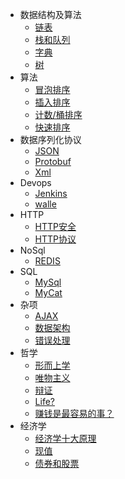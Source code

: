 * 数据结构及算法
  * [链表](data_struct/list.md)
  * [栈和队列](data_struct/stack_queue.md)
  * [字典](data_struct/dict.md)
  * [树](data_struct/tree.md)
* 算法
  * [冒泡排序](sort/bubble.md)
  * [插入排序](sort/insert.md)
  * [计数/桶排序](sort/count.md)
  * [快速排序](sort/quick.md)
* 数据序列化协议
    * [JSON](data_marshal/JSON.md)
    * [Protobuf](data_marshal/protobuf.md)
    * [Xml](data_marshal/xml.md)
* Devops
    * [Jenkins](devops/jenkins.md)
    * [walle](devops/walle.md)
* HTTP
  * [HTTP安全](http/HTTP安全.md)
  * [HTTP协议](http/HTTP协议.md)
* NoSql
  * [REDIS](nosql/redis.md)
* SQL
  * [MySql](sql/mysql.md)
  * [MyCat](sql/mycat.md)
* 杂项 
  * [AJAX](TO/AJAX.md)
  * [数据架构](TO/数据架构.md)
  * [错误处理](TO/错误处理.md)
* 哲学
  * [形而上学](Life/形而上学.md)
  * [唯物主义](Life/唯物主义.md)
  * [辩证](Life/辩证.md)
  * [Life?](Life/生活是什么.md)
  * [赚钱是最容易的事？](Life/钱是最容易的事.md)
* 经济学
  * [经济学十大原理](EO/经济学十大原理.md)
  * [现值](EO/现值.md)
  * [债券和股票](EO/债券和股票.md)